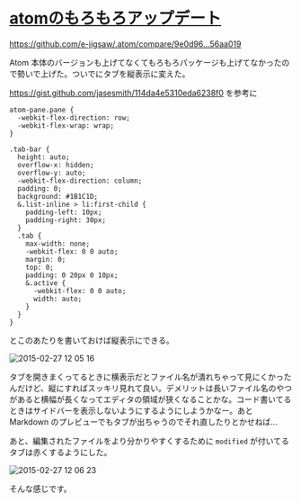 # [atomのもろもろアップデート](/2015/02/27/update-atom.html)

https://github.com/e-jigsaw/.atom/compare/9e0d96...56aa019

Atom 本体のバージョンも上げてなくてもろもろパッケージも上げてなかったので勢いで上げた。ついでにタブを縦表示に変えた。

https://gist.github.com/jasesmith/114da4e5310eda6238f0 を参考に

```less
atom-pane.pane {
  -webkit-flex-direction: row;
  -webkit-flex-wrap: wrap;
}

.tab-bar {
  height: auto;
  overflow-x: hidden;
  overflow-y: auto;
  -webkit-flex-direction: column;
  padding: 0;
  background: #1B1C1D;
  &.list-inline > li:first-child {
    padding-left: 10px;
    padding-right: 30px;
  }
  .tab {
    max-width: none;
    -webkit-flex: 0 0 auto;
    margin: 0;
    top: 0;
    padding: 0 20px 0 10px;
    &.active {
      -webkit-flex: 0 0 auto;
      width: auto;
    }
  }
}
```

とこのあたりを書いておけば縦表示にできる。

![2015-02-27 12 05 16](https://cloud.githubusercontent.com/assets/557961/6406860/f13dc20a-be78-11e4-9bec-7e7052412b06.png)

タブを開きまくってるときに横表示だとファイル名が潰れちゃって見にくかったんだけど、縦にすればスッキリ見れて良い。デメリットは長いファイル名のやつがあると横幅が長くなってエディタの領域が狭くなることかな。コード書いてるときはサイドバーを表示しないようにするようにしようかなー。あと Markdown のプレビューでもタブが出ちゃうのでそれ直したりとかせねば...

あと、編集されたファイルをより分かりやすくするために `modified` が付いてるタブは赤くするようにした。

![2015-02-27 12 06 23](https://cloud.githubusercontent.com/assets/557961/6406867/1bda2af8-be79-11e4-8e60-b96675d83f1e.png)

そんな感じです。
